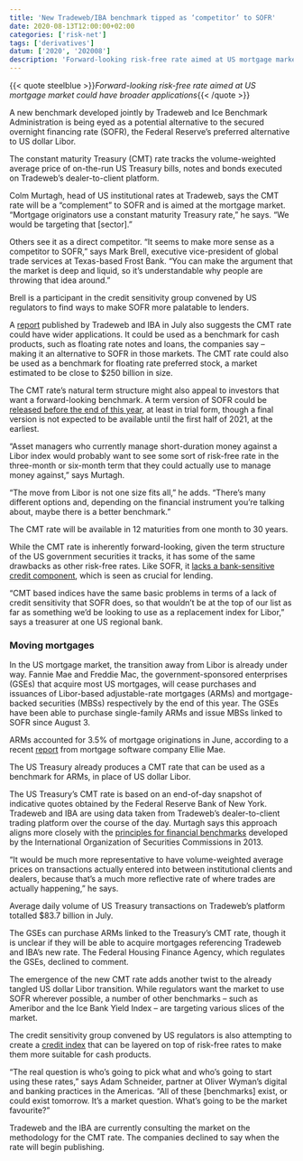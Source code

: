 ```yaml
---
title: 'New Tradeweb/IBA benchmark tipped as ‘competitor’ to SOFR'
date: 2020-08-13T12:00:00+02:00
categories: ['risk-net']
tags: ['derivatives']
datum: ['2020', '202008']
description: 'Forward-looking risk-free rate aimed at US mortgage market could have broader applications'
---
```


{{< quote steelblue >}}_Forward-looking risk-free rate aimed at US mortgage market could have broader applications_{{< /quote >}}

A new benchmark developed jointly by Tradeweb and Ice Benchmark Administration is being eyed as a potential alternative to the secured overnight financing rate (SOFR), the Federal Reserve’s preferred alternative to US dollar Libor.

The constant maturity Treasury (CMT) rate tracks the volume-weighted average price of on-the-run US Treasury bills, notes and bonds executed on Tradeweb’s dealer-to-client platform.

Colm Murtagh, head of US institutional rates at Tradeweb, says the CMT rate will be a “complement” to SOFR and is aimed at the mortgage market. “Mortgage originators use a constant maturity Treasury rate,” he says. “We would be targeting that [sector].”

Others see it as a direct competitor. “It seems to make more sense as a competitor to SOFR,” says Mark Brell, executive vice-president of global trade services at Texas-based Frost Bank. “You can make the argument that the market is deep and liquid, so it’s understandable why people are throwing that idea around.”

Brell is a participant in the credit sensitivity group convened by US regulators to find ways to make SOFR more palatable to lenders.

A [report](https://www.theice.com/publicdocs/Tradeweb_ICE_CMT_Rates.pdf) published by Tradeweb and IBA in July also suggests the CMT rate could have wider applications. It could be used as a benchmark for cash products, such as floating rate notes and loans, the companies say – making it an alternative to SOFR in those markets. The CMT rate could also be used as a benchmark for floating rate preferred stock, a market estimated to be close to $250 billion in size.

The CMT rate’s natural term structure might also appeal to investors that want a forward-looking benchmark. A term version of SOFR could be [released before the end of this year](https://www.risk.net/derivatives/7657771/term-sofr-rate-still-possible-this-year-benchmark-firms-say), at least in trial form, though a final version is not expected to be available until the first half of 2021, at the earliest.

“Asset managers who currently manage short-duration money against a Libor index would probably want to see some sort of risk-free rate in the three-month or six-month term that they could actually use to manage money against,” says Murtagh.

“The move from Libor is not one size fits all,” he adds. “There’s many different options and, depending on the financial instrument you’re talking about, maybe there is a better benchmark.”

The CMT rate will be available in 12 maturities from one month to 30 years.

While the CMT rate is inherently forward-looking, given the term structure of the US government securities it tracks, it has some of the same drawbacks as other risk-free rates. Like SOFR, it [lacks a bank-sensitive credit component](https://www.risk.net/risk-management/7561711/credit-problem-sofr-faces-uphill-struggle-in-loan-market), which is seen as crucial for lending.

“CMT based indices have the same basic problems in terms of a lack of credit sensitivity that SOFR does, so that wouldn’t be at the top of our list as far as something we’d be looking to use as a replacement index for Libor,” says a treasurer at one US regional bank.

### Moving mortgages

In the US mortgage market, the transition away from Libor is already under way. Fannie Mae and Freddie Mac, the government-sponsored enterprises (GSEs) that acquire most US mortgages, will cease purchases and issuances of Libor-based adjustable-rate mortgages (ARMs) and mortgage-backed securities (MBSs) respectively by the end of this year. The GSEs have been able to purchase single-family ARMs and issue MBSs linked to SOFR since August 3.

ARMs accounted for 3.5% of mortgage originations in June, according to a recent [report](https://www.prnewswire.com/news-releases/june-ellie-mae-origination-insight-report-data-shows-purchase-market-rebounding-as-interest-rates-continue-to-decline-301093799.html) from mortgage software company Ellie Mae.

The US Treasury already produces a CMT rate that can be used as a benchmark for ARMs, in place of US dollar Libor.

The US Treasury’s CMT rate is based on an end-of-day snapshot of indicative quotes obtained by the Federal Reserve Bank of New York. Tradeweb and IBA are using data taken from Tradeweb’s dealer-to-client trading platform over the course of the day. Murtagh says this approach aligns more closely with the [principles for financial benchmarks](https://www.iosco.org/library/pubdocs/pdf/IOSCOPD415.pdf) developed by the International Organization of Securities Commissions in 2013.

“It would be much more representative to have volume-weighted average prices on transactions actually entered into between institutional clients and dealers, because that’s a much more reflective rate of where trades are actually happening,” he says.

Average daily volume of US Treasury transactions on Tradeweb’s platform totalled $83.7 billion in July.

The GSEs can purchase ARMs linked to the Treasury’s CMT rate, though it is unclear if they will be able to acquire mortgages referencing Tradeweb and IBA’s new rate. The Federal Housing Finance Agency, which regulates the GSEs, declined to comment.

The emergence of the new CMT rate adds another twist to the already tangled US dollar Libor transition. While regulators want the market to use SOFR wherever possible, a number of other benchmarks – such as Ameribor and the Ice Bank Yield Index – are targeting various slices of the market.

The credit sensitivity group convened by US regulators is also attempting to create a [credit index](https://www.risk.net/derivatives/7661851/stanfords-duffie-shakes-up-sofr-credit-race-with-axi-index) that can be layered on top of risk-free rates to make them more suitable for cash products.

“The real question is who’s going to pick what and who’s going to start using these rates,” says Adam Schneider, partner at Oliver Wyman’s digital and banking practices in the Americas. “All of these [benchmarks] exist, or could exist tomorrow. It’s a market question. What’s going to be the market favourite?”

Tradeweb and the IBA are currently consulting the market on the methodology for the CMT rate. The companies declined to say when the rate will begin publishing.

